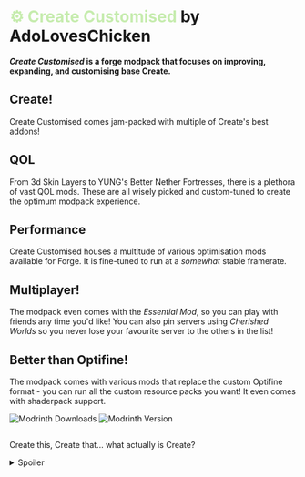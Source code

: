 # <font color="#C6ECAE">⚙️ Create Customised</font> by AdoLovesChicken
**_Create Customised_ is a forge modpack that focuses on improving, expanding, and customising base Create.**

## Create!
Create Customised comes jam-packed with multiple of Create's best addons!

## QOL
From 3d Skin Layers to YUNG's Better Nether Fortresses, there is a plethora of vast QOL mods. These are all wisely picked and custom-tuned to create the optimum modpack experience.

## Performance
Create Customised houses a multitude of various optimisation mods available for Forge. It is fine-tuned to run at a _somewhat_ stable framerate.

## Multiplayer!
The modpack even comes with the _Essential Mod_, so you can play with friends any time you'd like! You can also pin servers using _Cherished Worlds_ so you never lose your favourite server to the others in the list!

## Better than Optifine!
The modpack comes with various mods that replace the custom Optifine format - you can run all the custom resource packs you want! It even comes with shaderpack support.

![Modrinth Downloads](https://img.shields.io/modrinth/dt/fuj91Net) ![Modrinth Version](https://img.shields.io/modrinth/v/fuj91Net)
## 
Create this, Create that... what actually is Create?

<details>
<summary>Spoiler</summary>

<iframe width="560" height="315" src="https://www.youtube-nocookie.com/embed/rR8W-f9YhYA" title="YouTube video player" frameborder="0" allow="accelerometer; autoplay; clipboard-write; encrypted-media; gyroscope; picture-in-picture; web-share" allowfullscreen></iframe>

</details>



##


